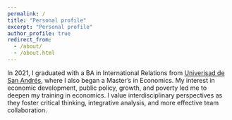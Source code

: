 ```yaml
---
permalink: /
title: "Personal profile"
excerpt: "Personal profile"
author_profile: true
redirect_from: 
  - /about/
  - /about.html
---
```


In 2021, I graduated with a BA in International Relations from [Univerisad de San Andrés](www.udesa.edu.ar), where I also began a Master’s in Economics. My interest in economic development, public policy, growth, and poverty led me to deepen my training in economics. I value interdisciplinary perspectives as they foster critical thinking, integrative analysis, and more effective team collaboration.
